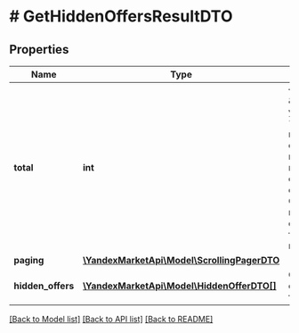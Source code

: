 # # GetHiddenOffersResultDTO

## Properties

Name | Type | Description | Notes
------------ | ------------- | ------------- | -------------
**total** | **int** | {% note alert \&quot;Это поле устарело\&quot; %}  Не используйте его — это может привести к ошибкам.  {% endnote %}  Общее количество скрытых товаров магазина. | [optional]
**paging** | [**\YandexMarketApi\Model\ScrollingPagerDTO**](ScrollingPagerDTO.md) |  | [optional]
**hidden_offers** | [**\YandexMarketApi\Model\HiddenOfferDTO[]**](HiddenOfferDTO.md) | Список скрытых товаров. | [optional]

[[Back to Model list]](../../README.md#models) [[Back to API list]](../../README.md#endpoints) [[Back to README]](../../README.md)
